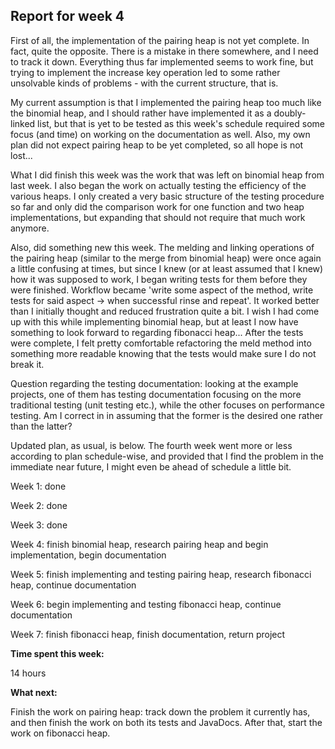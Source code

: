 ## Report for week 4

First of all, the implementation of the pairing heap is not yet complete. In fact, quite the opposite. There is a mistake in there somewhere, and I need to track it down. Everything thus far implemented seems to work fine, but trying to implement the increase key operation led to some rather unsolvable kinds of problems - with the current structure, that is.  

My current assumption is that I implemented the pairing heap too much like the binomial heap, and I should rather have implemented it as a doubly-linked list, but that is yet to be tested as this week's schedule required some focus (and time) on working on the documentation as well. Also, my own plan did not expect pairing heap to be yet completed, so all hope is not lost...

What I did finish this week was the work that was left on binomial heap from last week. I also began the work on actually testing the efficiency of the various heaps. I only created a very basic structure of the testing procedure so far and only did the comparison work for one function and two heap implementations, but expanding that should not require that much work anymore. 

Also, did something new this week. The melding and linking operations of the pairing heap (similar to the merge from binomial heap) were once again a little confusing at times, but since I knew (or at least assumed that I knew) how it was supposed to work, I began writing tests for them before they were finished. Workflow became 'write some aspect of the method, write tests for said aspect -> when successful rinse and repeat'. It worked better than I initially thought and reduced frustration quite a bit. I wish I had come up with this while implementing binomial heap, but at least I now have something to look forward to regarding fibonacci heap... After the tests were complete, I felt pretty comfortable refactoring the meld method into something more readable knowing that the tests would make sure I do not break it.

Question regarding the testing documentation: looking at the example projects, one of them has testing documentation focusing on the more traditional testing (unit testing etc.), while the other focuses on performance testing. Am I correct in in assuming that the former is the desired one rather than the latter?

Updated plan, as usual, is below. The fourth week went more or less according to plan schedule-wise, and provided that I find the problem in the immediate near future, I might even be ahead of schedule a little bit.

Week 1: done

Week 2: done

Week 3: done

Week 4: finish binomial heap, research pairing heap and begin implementation, begin documentation

Week 5: finish implementing and testing pairing heap, research fibonacci heap, continue documentation

Week 6: begin implementing and testing fibonacci heap, continue documentation

Week 7: finish fibonacci heap, finish documentation, return project

__Time spent this week:__

14 hours

__What next:__

Finish the work on pairing heap: track down the problem it currently has, and then finish the work on both its tests and JavaDocs. After that, start the work on fibonacci heap.
